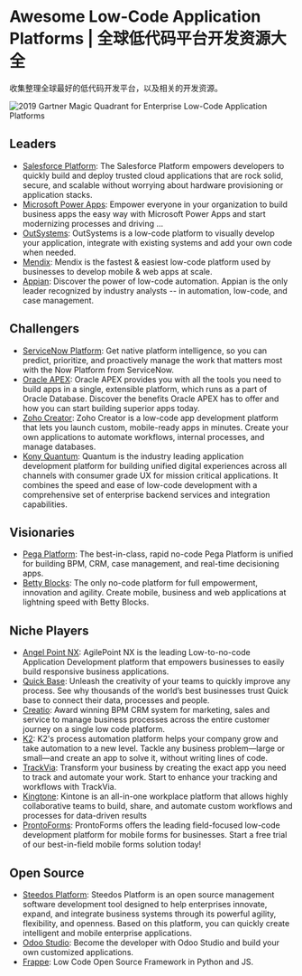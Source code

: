 # Awesome Low-Code Application Platforms | 全球低代码平台开发资源大全

收集整理全球最好的低代码开发平台，以及相关的开发资源。

![2019 Gartner Magic Quadrant for Enterprise Low-Code Application Platforms](https://raw.githubusercontent.com/steedos/awesome-low-code/master/LCAP-MQ-Graphic.jpeg)

## Leaders

- [Salesforce Platform](https://developer.salesforce.com/platform/force.com): The Salesforce Platform empowers developers to quickly build and deploy trusted cloud applications that are rock solid, secure, and scalable without worrying about hardware provisioning or application stacks.
- [Microsoft Power Apps](https://powerapps.microsoft.com/zh-cn/): Empower everyone in your organization to build business apps the easy way with Microsoft Power Apps and start modernizing processes and driving ...
- [OutSystems](https://www.outsystems.com/platform/): OutSystems is a low-code platform to visually develop your application, integrate with existing systems and add your own code when needed.
- [Mendix](https://www.mendix.com/): Mendix is the fastest & easiest low-code platform used by businesses to develop mobile & web apps at scale. 
- [Appian](https://www.appian.com/): Discover the power of low-code automation. Appian is the only leader recognized by industry analysts -- in automation, low-code, and case management.

## Challengers

- [ServiceNow Platform](https://www.servicenow.com/now-platform.html): Get native platform intelligence, so you can predict, prioritize, and proactively manage the work that matters most with the Now Platform from ServiceNow.
- [Oracle APEX](https://apex.oracle.com/en/platform/): Oracle APEX provides you with all the tools you need to build apps in a single, extensible platform, which runs as a part of Oracle Database. Discover the benefits Oracle APEX has to offer and how you can start building superior apps today.
- [Zoho Creator](https://www.zoho.com/creator/): Zoho Creator is a low-code app development platform that lets you launch custom, mobile-ready apps in minutes. Create your own applications to automate workflows, internal processes, and manage databases.
- [Kony Quantum](https://www.kony.com/): Quantum is the industry leading application development platform for building unified digital experiences across all channels with consumer grade UX for mission critical applications. It combines the speed and ease of low-code development with a comprehensive set of enterprise backend services and integration capabilities.

## Visionaries

- [Pega Platform](https://www.pega.com/products/pega-platform): The best-in-class, rapid no-code Pega Platform is unified for building BPM, CRM, case management, and real-time decisioning apps.
- [Betty Blocks](https://www.bettyblocks.com/): The only no-code platform for full empowerment, innovation and agility. Create mobile, business and web applications at lightning speed with Betty Blocks.

## Niche Players

- [Angel Point NX](https://agilepoint.com/): AgilePoint NX is the leading Low-to-no-code Application Development platform that empowers businesses to easily build responsive business applications.
- [Quick Base](https://www.quickbase.com/): Unleash the creativity of your teams to quickly improve any process. See why thousands of the world’s best businesses trust Quick base to connect their data, processes and people.
- [Creatio](https://www.creatio.com/): Award winning BPM CRM system for marketing, sales and service to manage business processes across the entire customer journey on a single low code platform.
- [K2](https://www.k2.com/): K2's process automation platform helps your company grow and take automation to a new level. Tackle any business problem—large or small—and create an app to solve it, without writing lines of code.
- [TrackVia](https://trackvia.com/): Transform your business by creating the exact app you need to track and automate your work. Start to enhance your tracking and workflows with TrackVia.
- [Kingtone](https://www.kintone.com/): Kintone is an all-in-one workplace platform that allows highly collaborative teams to build, share, and automate custom workflows and processes for data-driven results
- [ProntoForms](https://www.prontoforms.com/): ProntoForms offers the leading field-focused low-code development platform for mobile forms for businesses. Start a free trial of our best-in-field mobile forms solution today!

## Open Source

- [Steedos Platform](https://github.com/steedos/steedos-platform/?from=github): Steedos Platform is an open source management software development tool designed to help enterprises innovate, expand, and integrate business systems through its powerful agility, flexibility, and openness. Based on this platform, you can quickly create intelligent and mobile enterprise applications.
- [Odoo Studio](https://github.com/odoo/odoo): Become the developer with Odoo Studio and build your own customized applications.
- [Frappe](https://github.com/frappe/frappe): Low Code Open Source Framework in Python and JS.
